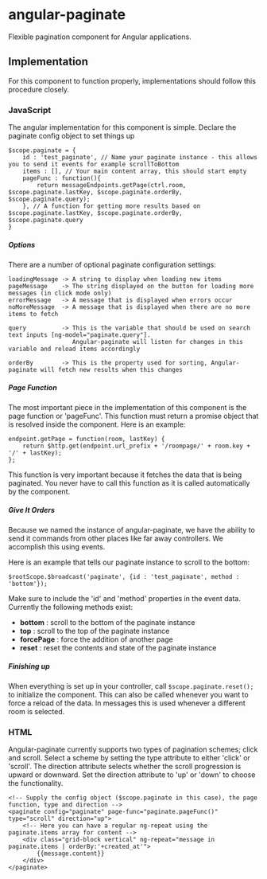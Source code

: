 # angular-paginate

Flexible pagination component for Angular applications.

## Implementation

For this component to function properly, implementations should follow this procedure closely.

### JavaScript

The angular implementation for this component is simple. Declare the paginate config object to set things up

    $scope.paginate = {
        id : 'test_paginate', // Name your paginate instance - this allows you to send it events for example scrollToBottom
        items : [], // Your main content array, this should start empty
        pageFunc : function(){
            return messageEndpoints.getPage(ctrl.room, $scope.paginate.lastKey, $scope.paginate.orderBy, $scope.paginate.query);
        }, // A function for getting more results based on $scope.paginate.lastKey, $scope.paginate.orderBy, $scope.paginate.query
    }

##### Options

There are a number of optional paginate configuration settings:

    loadingMessage -> A string to display when loading new items
    pageMessage    -> The string displayed on the button for loading more messages (in click mode only)
    errorMessage   -> A message that is displayed when errors occur
    noMoreMessage  -> A message that is displayed when there are no more items to fetch

    query          -> This is the variable that should be used on search text inputs [ng-model="paginate.query"].
                      Angular-paginate will listen for changes in this variable and reload items accordingly

    orderBy        -> This is the property used for sorting, Angular-paginate will fetch new results when this changes

##### Page Function

The most important piece in the implementation of this component is the page function or 'pageFunc'. This function must return
a promise object that is resolved inside the component. Here is an example:

    endpoint.getPage = function(room, lastKey) {
        return $http.get(endpoint.url_prefix + '/roompage/' + room.key + '/' + lastKey);
    };

This function is very important because it fetches the data that is being paginated. You never have to call this function as
it is called automatically by the component.

##### Give It Orders

Because we named the instance of angular-paginate, we have the ability to send it commands from other places like far away controllers. We accomplish this using events.

Here is an example that tells our paginate instance to scroll to the bottom:

    $rootScope.$broadcast('paginate', {id : 'test_paginate', method : 'bottom'});

Make sure to include the 'id' and 'method' properties in the event data. Currently the following methods exist:

- **bottom** : scroll to the bottom of the paginate instance
- **top** : scroll to the top of the paginate instance
- **forcePage** : force the addition of another page
- **reset** :  reset the contents and state of the paginate instance

##### Finishing up

When everything is set up in your controller, call `$scope.paginate.reset();` to initialize the component. This can also
be called whenever you want to force a reload of the data. In messages this is used whenever a different room is selected.

### HTML

Angular-paginate currently supports two types of pagination schemes; click and scroll. Select a scheme by setting the
type attribute to either 'click' or 'scroll'. The direction attribute selects whether the scroll progression is upward
or downward. Set the direction attribute to 'up' or 'down' to choose the functionality.

    <!-- Supply the config object ($scope.paginate in this case), the page function, type and direction -->
    <paginate config="paginate" page-func="paginate.pageFunc()" type="scroll" direction="up">
        <!-- Here you can have a regular ng-repeat using the paginate.items array for content -->
        <div class="grid-block vertical" ng-repeat="message in paginate.items | orderBy:'+created_at'">
            {{message.content}}
        </div>
    </paginate>
